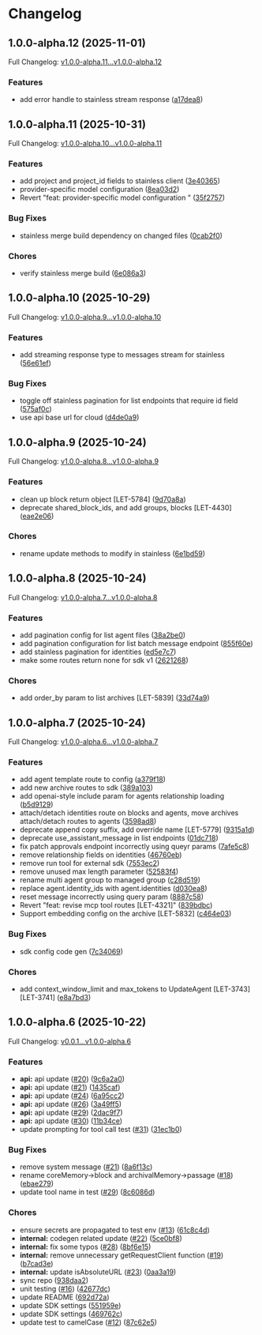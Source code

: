# Changelog

## 1.0.0-alpha.12 (2025-11-01)

Full Changelog: [v1.0.0-alpha.11...v1.0.0-alpha.12](https://github.com/letta-ai/letta-node/compare/v1.0.0-alpha.11...v1.0.0-alpha.12)

### Features

* add error handle to stainless stream response ([a17dea8](https://github.com/letta-ai/letta-node/commit/a17dea812692f11bfe6ddd5ea87b7f043a83ca0d))

## 1.0.0-alpha.11 (2025-10-31)

Full Changelog: [v1.0.0-alpha.10...v1.0.0-alpha.11](https://github.com/letta-ai/letta-node/compare/v1.0.0-alpha.10...v1.0.0-alpha.11)

### Features

* add project and project_id fields to stainless client ([3e40365](https://github.com/letta-ai/letta-node/commit/3e403651515619eb67859680b05b204003097389))
* provider-specific model configuration ([8ea03d2](https://github.com/letta-ai/letta-node/commit/8ea03d2e6719a025c065a59b0b361a047880df73))
* Revert "feat: provider-specific model configuration " ([35f2757](https://github.com/letta-ai/letta-node/commit/35f2757b25075b230ab6cece92c177503da7def1))


### Bug Fixes

* stainless merge build dependency on changed files ([0cab2f0](https://github.com/letta-ai/letta-node/commit/0cab2f0087fcb99b68a7c1bb6bc2f815c6ecfcd9))


### Chores

* verify stainless merge build ([6e086a3](https://github.com/letta-ai/letta-node/commit/6e086a3cea7f4152324c34b53201a1df4aff6224))

## 1.0.0-alpha.10 (2025-10-29)

Full Changelog: [v1.0.0-alpha.9...v1.0.0-alpha.10](https://github.com/letta-ai/letta-node/compare/v1.0.0-alpha.9...v1.0.0-alpha.10)

### Features

* add streaming response type to messages stream for stainless ([56e61ef](https://github.com/letta-ai/letta-node/commit/56e61efde6a6cfe73e8f58fefd46cbec8ecc4769))


### Bug Fixes

* toggle off stainless pagination for list endpoints that require id field ([575af0c](https://github.com/letta-ai/letta-node/commit/575af0c4be8eab72f6fe5334e4e14943b2694153))
* use api base url for cloud ([d4de0a9](https://github.com/letta-ai/letta-node/commit/d4de0a946cbf1bb0736455a04c969c50b028ba36))

## 1.0.0-alpha.9 (2025-10-24)

Full Changelog: [v1.0.0-alpha.8...v1.0.0-alpha.9](https://github.com/letta-ai/letta-node/compare/v1.0.0-alpha.8...v1.0.0-alpha.9)

### Features

* clean up block return object  [LET-5784] ([9d70a8a](https://github.com/letta-ai/letta-node/commit/9d70a8aaf6ece09236092dbb1faedb9bf4c06ef0))
* deprecate shared_block_ids, and add groups, blocks [LET-4430] ([eae2e06](https://github.com/letta-ai/letta-node/commit/eae2e06ff465987018b459bb5a711f6d6a0b5e08))


### Chores

* rename update methods to modify in stainless ([6e1bd59](https://github.com/letta-ai/letta-node/commit/6e1bd59fd2634fcf3b3c5cfeeb724e95b7541dfa))

## 1.0.0-alpha.8 (2025-10-24)

Full Changelog: [v1.0.0-alpha.7...v1.0.0-alpha.8](https://github.com/letta-ai/letta-node/compare/v1.0.0-alpha.7...v1.0.0-alpha.8)

### Features

* add pagination config for list agent files ([38a2be0](https://github.com/letta-ai/letta-node/commit/38a2be0e97cb498d0a3b0b3d73d2e0f4d1bf9ae4))
* add pagination configuration for list batch message endpoint ([855f60e](https://github.com/letta-ai/letta-node/commit/855f60e1f54880023a9b927b175deb4ccb085b1d))
* add stainless pagination for identities ([ed5e7c7](https://github.com/letta-ai/letta-node/commit/ed5e7c724e42a10bf08a7bf3c66544f62070e4dc))
* make some routes return none for sdk v1 ([2621268](https://github.com/letta-ai/letta-node/commit/2621268acf05b913e687daf567894651d0aac6d4))


### Chores

* add order_by param to list archives [LET-5839] ([33d74a9](https://github.com/letta-ai/letta-node/commit/33d74a948525b99befe5c53bfd539f7555cfed47))

## 1.0.0-alpha.7 (2025-10-24)

Full Changelog: [v1.0.0-alpha.6...v1.0.0-alpha.7](https://github.com/letta-ai/letta-node/compare/v1.0.0-alpha.6...v1.0.0-alpha.7)

### Features

* add agent template route to config ([a379f18](https://github.com/letta-ai/letta-node/commit/a379f189b301a71a7f229561327481ec9510ef93))
* add new archive routes to sdk ([389a103](https://github.com/letta-ai/letta-node/commit/389a103835dac6e45720e8c640c4f46050bb0320))
* add openai-style include param for agents relationship loading ([b5d9129](https://github.com/letta-ai/letta-node/commit/b5d91299de0444d848d9d340c1f4e97fcf99003c))
* attach/detach identities route on blocks and agents, move archives attach/detach routes to agents ([3598ad8](https://github.com/letta-ai/letta-node/commit/3598ad8be4b5ba0bc8a52d8804aa356e451fbbb8))
* deprecate append copy suffix, add override name [LET-5779] ([9315a1d](https://github.com/letta-ai/letta-node/commit/9315a1d1ce68b0dc3c569a0798dc57a03f9da945))
* deprecate use_assistant_message in list endpoints ([01dc718](https://github.com/letta-ai/letta-node/commit/01dc71801be25019afd1f78897f549e61b50fa83))
* fix patch approvals endpoint incorrectly using queyr params ([7afe5c8](https://github.com/letta-ai/letta-node/commit/7afe5c8f4e59ea35e227741de29656be9f8d7169))
* remove relationship fields on identities ([46760eb](https://github.com/letta-ai/letta-node/commit/46760ebf5f756ac46ad49fedcfaa6376aa765990))
* remove run tool for external sdk ([7553ec2](https://github.com/letta-ai/letta-node/commit/7553ec211dec69ff9c65492f2810abd5d165c322))
* remove unused max length parameter ([52583f4](https://github.com/letta-ai/letta-node/commit/52583f440712308078b2a7df068500f056ed153c))
* rename multi agent group to managed group ([c28d519](https://github.com/letta-ai/letta-node/commit/c28d5193c93e5388ec9ca439e9fbfda0ac9a14b3))
* replace agent.identity_ids with agent.identities ([d030ea8](https://github.com/letta-ai/letta-node/commit/d030ea82e6e23c691c60bc47268e50db1a02b3ad))
* reset message incorrectly using query param ([8887c58](https://github.com/letta-ai/letta-node/commit/8887c5802c50f782562572c650d8b7ffcc0d9fa6))
* Revert "feat: revise mcp tool routes [LET-4321]" ([839bdbc](https://github.com/letta-ai/letta-node/commit/839bdbcb891119452b16554bb58737c6bb3ccefe))
* Support embedding config on the archive [LET-5832] ([c464e03](https://github.com/letta-ai/letta-node/commit/c464e035785567695f998d18c661b1cfb4a35ed0))


### Bug Fixes

* sdk config code gen ([7c34069](https://github.com/letta-ai/letta-node/commit/7c340694b03d629e1a70081ff392440c30c59023))


### Chores

* add context_window_limit and max_tokens to UpdateAgent [LET-3743] [LET-3741] ([e8a7bd3](https://github.com/letta-ai/letta-node/commit/e8a7bd347e8973beefcf467b8da6532b39f74aa1))

## 1.0.0-alpha.6 (2025-10-22)

Full Changelog: [v0.0.1...v1.0.0-alpha.6](https://github.com/letta-ai/letta-node/compare/v0.0.1...v1.0.0-alpha.6)

### Features

* **api:** api update ([#20](https://github.com/letta-ai/letta-node/issues/20)) ([9c6a2a0](https://github.com/letta-ai/letta-node/commit/9c6a2a062121c4859ba0178bc447cbc22249c578))
* **api:** api update ([#21](https://github.com/letta-ai/letta-node/issues/21)) ([1435caf](https://github.com/letta-ai/letta-node/commit/1435cafb5029fdface86014011c49116167521f6))
* **api:** api update ([#24](https://github.com/letta-ai/letta-node/issues/24)) ([6a95cc2](https://github.com/letta-ai/letta-node/commit/6a95cc295c316aaa4c7b0ed9814d824e848e0bb5))
* **api:** api update ([#26](https://github.com/letta-ai/letta-node/issues/26)) ([3a49ff5](https://github.com/letta-ai/letta-node/commit/3a49ff599ad1e6d13911deede4072b5d85b1f0eb))
* **api:** api update ([#29](https://github.com/letta-ai/letta-node/issues/29)) ([2dac9f7](https://github.com/letta-ai/letta-node/commit/2dac9f7d56698a16448ad177558687c4283652d3))
* **api:** api update ([#30](https://github.com/letta-ai/letta-node/issues/30)) ([11b34ce](https://github.com/letta-ai/letta-node/commit/11b34ce4a4dfabd732e997110efa8dc3b92bb7bb))
* update prompting for tool call test ([#31](https://github.com/letta-ai/letta-node/issues/31)) ([31ec1b0](https://github.com/letta-ai/letta-node/commit/31ec1b0ed11b67c7bf34188ca4c17929bc8b1b3a))


### Bug Fixes

* remove system message ([#21](https://github.com/letta-ai/letta-node/issues/21)) ([8a6f13c](https://github.com/letta-ai/letta-node/commit/8a6f13c2d16896693247a97a78425434bec76338))
* rename coreMemory-&gt;block and archivalMemory->passage ([#18](https://github.com/letta-ai/letta-node/issues/18)) ([ebae279](https://github.com/letta-ai/letta-node/commit/ebae2797e1e502681367d639c87b5663be92aace))
* update tool name in test ([#29](https://github.com/letta-ai/letta-node/issues/29)) ([8c6086d](https://github.com/letta-ai/letta-node/commit/8c6086d628026fed19d870fc77f1abe00f6968aa))


### Chores

* ensure secrets are propagated to test env ([#13](https://github.com/letta-ai/letta-node/issues/13)) ([61c8c4d](https://github.com/letta-ai/letta-node/commit/61c8c4d25bfb10173988664b85a0d8ee956293e7))
* **internal:** codegen related update ([#22](https://github.com/letta-ai/letta-node/issues/22)) ([5ce0bf8](https://github.com/letta-ai/letta-node/commit/5ce0bf8ce2a94826a094070bd3762a1efd39f273))
* **internal:** fix some typos ([#28](https://github.com/letta-ai/letta-node/issues/28)) ([8bf6e15](https://github.com/letta-ai/letta-node/commit/8bf6e154e172d094735f7d17b2f73be72abb1513))
* **internal:** remove unnecessary getRequestClient function ([#19](https://github.com/letta-ai/letta-node/issues/19)) ([b7cad3e](https://github.com/letta-ai/letta-node/commit/b7cad3eeaa6ebaaf5d1e85c275d3eb6215f2a275))
* **internal:** update isAbsoluteURL ([#23](https://github.com/letta-ai/letta-node/issues/23)) ([0aa3a19](https://github.com/letta-ai/letta-node/commit/0aa3a19721dab4e793eb21613853baf980bc9e6a))
* sync repo ([938daa2](https://github.com/letta-ai/letta-node/commit/938daa2b3f77f7437210c93459de106303b69035))
* unit testing ([#16](https://github.com/letta-ai/letta-node/issues/16)) ([42677dc](https://github.com/letta-ai/letta-node/commit/42677dcb7bc13658f9da92d828f6b57937b57848))
* update README ([692d72a](https://github.com/letta-ai/letta-node/commit/692d72a56aedc3f51d54e5157358e61645bfc6b3))
* update SDK settings ([551959e](https://github.com/letta-ai/letta-node/commit/551959e73dca1b5105a10a990ecda80a2cff8304))
* update SDK settings ([469762c](https://github.com/letta-ai/letta-node/commit/469762c5bb6828511b3cda1f4d7447053bdaa086))
* update test to camelCase ([#12](https://github.com/letta-ai/letta-node/issues/12)) ([87c62e5](https://github.com/letta-ai/letta-node/commit/87c62e5e18f3d9984c13f95ca809cdf5cae166c4))

